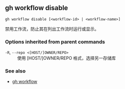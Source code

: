 

## gh workflow disable

```
gh workflow disable [<workflow-id> | <workflow-name>]
```

禁用工作流，防止其在列出工作流时运行或显示。

### Options inherited from parent commands

<dl class="flags">
	<dt><code>-R</code>, <code>--repo &lt;[HOST/]OWNER/REPO&gt;</code></dt>
	<dd>使用 [HOST/]OWNER/REPO 格式，选择另一存储库</dd>
</dl>

### See also

-   [gh workflow](./gh_workflow.zh.md)
